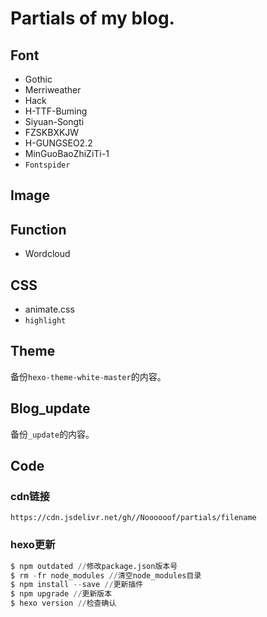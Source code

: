 # Partials of my blog.



## Font

- Gothic
- Merriweather
- Hack
- H-TTF-Buming
- Siyuan-Songti
- FZSKBXKJW
- H-GUNGSEO2.2
- MinGuoBaoZhiZiTi-1
- `Fontspider`



## Image



## Function
- Wordcloud



## CSS

- animate.css
- `highlight`



## Theme

备份```hexo-theme-white-master```的内容。



## Blog_update

备份`_update`的内容。



## Code

### cdn链接

```
https://cdn.jsdelivr.net/gh//Noooooof/partials/filename
```



### hexo更新

```python
$ npm outdated //修改package.json版本号
$ rm -fr node_modules //清空node_modules目录
$ npm install --save //更新插件
$ npm upgrade //更新版本
$ hexo version //检查确认
```
